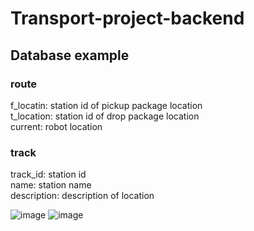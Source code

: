 # Transport-project-backend

## Database example
### route    
f_locatin: station id of pickup package location    
t_location: station id of drop package location    
current: robot location    

### track    
track_id: station id    
name: station name    
description: description of location

![image](https://user-images.githubusercontent.com/70481664/153824615-95c34fd8-ab40-44f2-ac21-7eaab7142ac2.png)
![image](https://user-images.githubusercontent.com/70481664/153824758-cb9e7de5-da95-4fcf-b0e6-4572c9d6e909.png)
